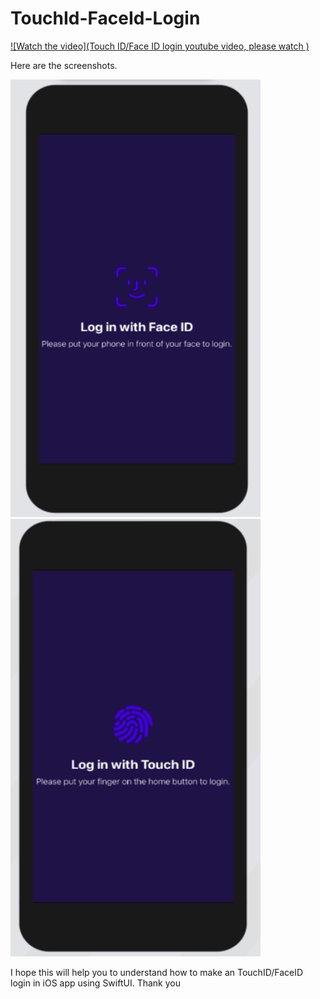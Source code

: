 # TouchId-FaceId-Login

[![Watch the video](Touch ID/Face ID login youtube video, please watch )](https://www.youtube.com/watch?v=zduuOlfySlM)


Here are the screenshots.

<img src="FaceIdImage.png" width="400" height="700">
<img src="TouchIdImage.png" width="400" height="700">


I hope this will help you to understand how to make an TouchID/FaceID login in iOS app using SwiftUI. Thank you

